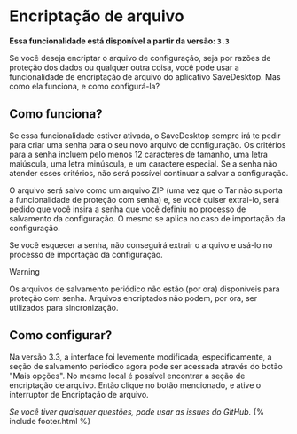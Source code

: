 # Encriptação de arquivo
**Essa funcionalidade está disponível a partir da versão: `3.3`**

Se você deseja encriptar o arquivo de configuração, seja por razões de proteção dos dados ou qualquer outra coisa, você pode usar a funcionalidade de encriptação de arquivo do aplicativo SaveDesktop. Mas como ela funciona, e como configurá-la?

## Como funciona?
Se essa funcionalidade estiver ativada, o SaveDesktop sempre irá te pedir para criar uma senha para o seu novo arquivo de configuração. Os critérios para a senha incluem pelo menos 12 caracteres de tamanho, uma letra maiúscula, uma letra minúscula, e um caractere especial. Se a senha não atender esses critérios, não será possível continuar a salvar a configuração.

O arquivo será salvo como um arquivo ZIP (uma vez que o Tar não suporta a funcionalidade de proteção com senha) e, se você quiser extrai-lo, será pedido que você insira a senha que você definiu no processo de salvamento da configuração. O mesmo se aplica no caso de importação da configuração.

Se você esquecer a senha, não conseguirá extrair o arquivo e usá-lo no processo de importação da configuração.

> [!WARNING]  
> Os arquivos de salvamento periódico não estão (por ora) disponíveis para proteção com senha. Arquivos encriptados não podem, por ora, ser utilizados para sincronização.

## Como configurar?
Na versão 3.3, a interface foi levemente modificada; especificamente, a seção de salvamento periódico agora pode ser acessada através do botão "Mais opções". No mesmo local é possível encontrar a seção de encriptação de arquivo. Então clique no botão mencionado, e ative o interruptor de Encriptação de arquivo.

_Se você tiver quaisquer questões, pode usar as issues do GitHub._
{% include footer.html %}
